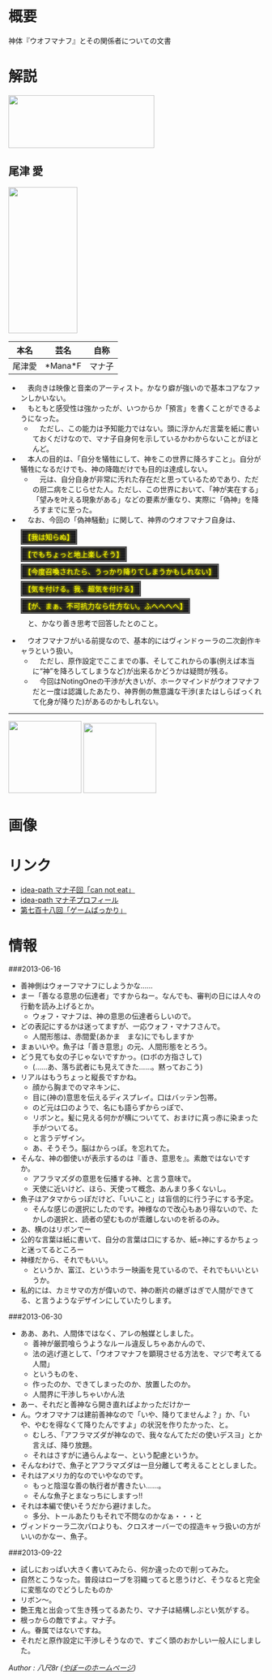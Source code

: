 
概要
======================================================================================

神体『ウオフマナフ』とその関係者についての文書


解説
======================================================================================

<a href="https://get.google.com/albumarchive/115069798956937902080/album/AF1QipNy1_qP5kxG5T7rXao6O0Bwc6OZakd7YxMxwwsu/AF1QipPit6jhfHf6JSgavkdxwDnch7qxCFNKsR56iHBy?authKey=CKmyj4K4044w"><img src="https://lh3.googleusercontent.com/eRG099LZfZIl3_w8qRw_904gUMG0uZPNXMGiPxiNGwwqvCqBdBjXEejMbLwDlmKRpi8UNQzPE5icCy8uYW3UngePFgOSChxwbQ=w1222-h440" height="104" width="288" alt=""></a>


<span title="おず まな">尾津 愛</span>
-------------------------------------------

<a href="https://get.google.com/albumarchive/115069798956937902080/album/AF1QipNy1_qP5kxG5T7rXao6O0Bwc6OZakd7YxMxwwsu/AF1QipNCiN5RC1zZZDLPBsqm5dg9OdG4yzLMGDLCPSV0?authKey=CKmyj4K4044w"><img src="https://lh3.googleusercontent.com/qvaFfEs7-vOX36DOSNWGVitDofvu1lQJLG_dnsIyMlQNZIlcxqn3Ew_-hkcI6PdvxGtn72XrsazgPq12D0QWiskHbSKmFXlJ9A=w208-h440" height="288" width="136" alt=""></a>


|本名|芸名|自称
|----|----|----|
|尾津愛|<span title="まなえふ">\*Mana\*F</span>|マナ子|


* 　表向きは映像と音楽のアーティスト。かなり癖が強いので基本コアなファンしかいない。
* 　もともと感受性は強かったが、いつからか「預言」を書くことができるようになった。
	* 　ただし、この能力は予知能力ではない。頭に浮かんだ言葉を紙に書いておくだけなので、マナ子自身何を示しているかわからないことがほとんど。
* 　本人の目的は、「自分を犠牲にして、神をこの世界に降ろすこと」。自分が犠牲になるだけでも、神の降臨だけでも目的は達成しない。
	* 　元は、自分自身が非常に汚れた存在だと思っているためであり、ただの厨二病をこじらせた人。ただし、この世界において、「神が実在する」「望みを叶える現象がある」などの要素が重なり、実際に「偽神」を降ろすまでに至った。
* 　なお、今回の「偽神騒動」に関して、神界のウオフマナフ自身は、
  <p><span style="background:black;background-image:repeating-linear-gradient(rgb(64,64,64), black 3px);color:yellow;padding:4px;text-shadow:0 0 4px yellow,0 0 6px rgba(255,255,0,0.5);border:double 3px gray;">【我は知らぬ】</span>
  <p><span style="background:black;background-image:repeating-linear-gradient(rgb(64,64,64), black 3px);color:yellow;padding:4px;text-shadow:0 0 4px yellow,0 0 6px rgba(255,255,0,0.5);border:double 3px gray;">【でもちょっと地上楽しそう】</span>
  <p><span style="background:black;background-image:repeating-linear-gradient(rgb(64,64,64), black 3px);color:yellow;padding:4px;text-shadow:0 0 4px yellow,0 0 6px rgba(255,255,0,0.5);border:double 3px gray;">【今度召喚されたら、うっかり降りてしまうかもしれない】</span>
  <p><span style="background:black;background-image:repeating-linear-gradient(rgb(64,64,64), black 3px);color:yellow;padding:4px;text-shadow:0 0 4px yellow,0 0 6px rgba(255,255,0,0.5);border:double 3px gray;">【気を付ける。我、超気を付ける】</span>
  <p><span style="background:black;background-image:repeating-linear-gradient(rgb(64,64,64), black 3px);color:yellow;padding:4px;text-shadow:0 0 4px yellow,0 0 6px rgba(255,255,0,0.5);border:double 3px gray;">【が、まぁ、不可抗力なら仕方ない。ふへへへへ】</span>
  <p>　と、かなり善き思考で回答したとのこと。
* 　ウオフマナフがいる前提なので、基本的にはヴィンドゥーラの二次創作キャラという扱い。
	* 　ただし、原作設定でここまでの事、そしてこれからの事(例えば本当に“神”を降ろしてしまうなど)が出来るかどうかは疑問が残る。
	* 　今回はNotingOneの干渉が大きいが、ホークマインドがウオフマナフだと一度は認識したあたり、神界側の無意識な干渉(またはしらばっくれて化身が降りた)があるのかもしれない。


---
<a href="https://get.google.com/albumarchive/115069798956937902080/album/AF1QipNy1_qP5kxG5T7rXao6O0Bwc6OZakd7YxMxwwsu/AF1QipOE-x45UWbUgtbpGe3AIhti7w4ySH09OwZYcYb0?authKey=CKmyj4K4044w"><img src="https://lh3.googleusercontent.com/HuwWygAVmVjFz0oV6bY6t0P7v_OoMwzcx56f_cnSOK32OPW8umPs_wkB0VemkC4-BTs08mku9HNqss_gshVUXamgsS6m0wwJmw=w460-h440" height="142" width="144" alt=""></a>
<a href="https://get.google.com/albumarchive/115069798956937902080/album/AF1QipNy1_qP5kxG5T7rXao6O0Bwc6OZakd7YxMxwwsu/AF1QipMyDCWjGeVXmsztuPxNO5PATj_NDyPzWOGk53Vs?authKey=CKmyj4K4044w"><img src="https://lh3.googleusercontent.com/ju6J8WW1Aethn3ZvXGDqtcXDudnM49WOlBdaiO7O8jAn7p5Zx9rfKBhlqKZcmS4If_8u-7vwMlABrK0aHlLy_7uejdwKr1B_fg=w426-h440" height="138" width="144" alt=""></a>


画像
======================================================================================

リンク
======================================================================================

* <a href="http://idea-path.appspot.com/Ij87CYY1PMqPHVTWu3rS3D">idea-path マナ子回「can not eat」</a>
* <a href="http://idea-path.appspot.com/6HpCZ5928k72BhNoCM0RlD">idea-path マナ子プロフィール</a>
* <a href="http://www.page.sannet.ne.jp/yasaka/radio/718.htm">第七百十八回「ゲームばっかり」</a>



情報
======================================================================================

###2013-06-16

* 善神側はウォーフマナフにしようかな……
* まー「善なる意思の伝達者」ですからねー。なんでも、審判の日には人々の行動を読み上げるとか。
	* ウォフ・マナフは、神の意思の伝達者らしいので。
* どの表記にするかは迷ってますが、一応ウォフ・マナフさんで。
	* 人間形態は、赤間愛(あかま　まな)にでもしますか
* まぁいいや。魚子は「善き意思」の元、人間形態をとろう。
* どう見ても女の子じゃないですかっ。(ロボの方指さして)
	* (……あ、落ち武者にも見えてきた……。黙っておこう)
* リアルはもうちょっと縦長ですかね。
	* 顔から胸までのマネキンに、
	* 目に(神の)意思を伝えるディスプレイ。口はバッテン包帯。
	* のど元は口のようで、名にも語らずからっぽで、
	* リボンと。髪に見える何かが横についてて、おまけに真っ赤に染まった手がついてる。
	* と言うデザイン。
	* あ、そうそう。脳はからっぽ。を忘れてた。
* そんな、神の御使いが表示するのは『善き、意思を』。素敵ではないですか。
	* アフラマズダの意思を伝播する神、と言う意味で。
	* 天使に近いけど、ほら、天使って概念、あんまり多くないし。
* 魚子はアタマからっぽだけど、「いいこと」は盲信的に行う子にする予定。
	* そんな感じの選択にしたのです。神様なので改心もあり得ないので、たかしの選択と、読者の望むものが乖離しないのを祈るのみ。
* あ、横のはリボンでー
* 公的な言葉は紙に書いて、自分の言葉は口にするか、紙=神にするかちょっと迷ってるところー
* 神様だから、それでもいい。
	* というか、富江、というホラー映画を見ているので、それでもいいというか。
* 私的には、カミサマの方が偉いので、神の断片の継ぎはぎで人間ができてる、と言うようなデザインにしていたりします。

###2013-06-30

* ああ、あれ、人間体ではなく、アレの触媒としました。
	* 善神が厳罰喰らうようなルール違反しちゃあかんので、
	* 法の逃げ道として、「ウオフマナフを顕現させる方法を、マジで考えてる人間」
	* というものを、
	* 作ったのか、できてしまったのか、放置したのか。
	* 人間界に干渉しちゃいかん法
* あー、それだと善神なら開き直ればよかっただけかー
* ん。ウオフマナフは建前善神なので「いや、降りてませんよ？」か、「いや、やむを得なくて降りたんですよ」の状況を作りたかった、と。
	* むしろ、「アフラマズダが神なので、我々なんてただの使いデスヨ」とか言えば、降り放題。
	* それはさすがに通らんよなー、という配慮というか。
* そんなわけで、魚子とアフラマズダは一旦分離して考えることとしました。
* それはアメリカ的なのでいやなのです。
	* もっと陰湿な善の執行者が書きたい……。
	* そんな魚子とまなっちにしますっ!!
* それは本編で使いそうだから避けました。
	* 多分、トールあたりもそれで不問なのかなぁ・・・と
* ヴィンドゥーラ二次パロよりも、クロスオーバーでの捏造キャラ扱いの方がいいのかなー、魚子。

###2013-09-22

* 試しにおっぱい大きく書いてみたら、何か違ったので削ってみた。
* 自然とこうなった。普段はローブを羽織ってると思うけど、そうなると完全に変態なのでどうしたものか
* リボン～。
* 艶王鬼と出会って生き残ってるあたり、マナ子は結構しぶとい気がする。
* 根っからの敵ですよ。マナ子。
* ん。眷属ではないですね。
* それだと原作設定に干渉しそうなので、すごく頭のおかしい一般人にしました。






<footer id="ARTICLEFOOTER">
<address>
Author : 八尺8r
(<a href="http://www.page.sannet.ne.jp/yasaka/">やぼーのホームページ</a>)
</address>
</footer>
